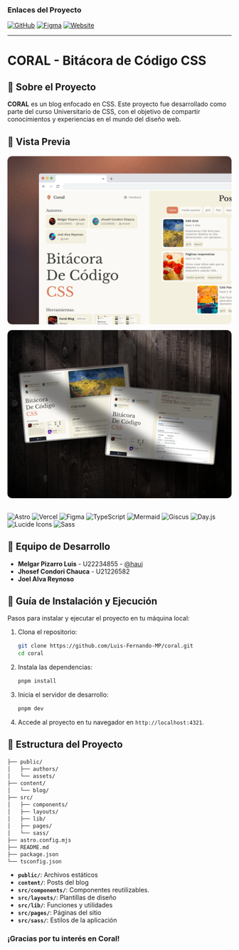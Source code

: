 ### Enlaces del Proyecto

[![GitHub](https://img.shields.io/badge/GitHub-Repositorio-181717?style=for-the-badge&logo=github&logoColor=white)](https://github.com/Luis-Fernando-MP/coral)
[![Figma](https://img.shields.io/badge/Figma-Diseño-F24E1E?style=for-the-badge&logo=figma&logoColor=white)](https://www.figma.com/proto/bBWwb01V0ph2XSHCxtJJi7/Blog-css?node-id=1-2&t=gxCLvPs1zQQwKEhK-1&scaling=scale-down&content-scaling=fixed&page-id=0%3A1)
[![Website](https://img.shields.io/badge/Website-Coral_Blog-000000?style=for-the-badge&logo=vercel&logoColor=white)](https://coral-blog.vercel.app)

---

# CORAL - Bitácora de Código CSS

## 🎯 **Sobre el Proyecto**

**CORAL** es un blog enfocado en CSS. Este proyecto fue desarrollado como parte del curso Universitario de CSS, con el objetivo de compartir conocimientos y experiencias en el mundo del diseño web.

## 📸 Vista Previa

<div style="column-count: 1; margin: 20px 0;">
  <img src="public/coral-1.png" alt="Imagen 1" style="border-radius: 10px; width: 100%; height: auto; margin-bottom: 10px;"> 
  <img src="public/coral-2.png" alt="Imagen 3" style="border-radius: 10px; width: 100%; height: auto; margin-bottom: 10px;"> 
</div>

<img alt="Astro" src="https://img.shields.io/badge/Astro-FF5D01?style=flat&amp;logo=astro&amp;logoColor=white">
<img alt="Vercel" src="https://img.shields.io/badge/Vercel-000000?style=flat&amp;logo=vercel&amp;logoColor=white">
<img alt="Figma" src="https://img.shields.io/badge/Figma-F24E1E?style=flat&amp;logo=figma&amp;logoColor=white">
<img alt="TypeScript" src="https://img.shields.io/badge/TypeScript-3178C6?style=flat&amp;logo=typescript&amp;logoColor=white">
<img alt="Mermaid" src="https://img.shields.io/badge/Mermaid-008080?style=flat&amp;logo=mermaid&amp;logoColor=white">
<img alt="Giscus" src="https://img.shields.io/badge/Giscus-000000?style=flat&amp;logo=github&amp;logoColor=white">
<img alt="Day.js" src="https://img.shields.io/badge/Day.js-FF5D01?style=flat&amp;logo=javascript&amp;logoColor=white">
<img alt="Lucide Icons" src="https://img.shields.io/badge/Lucide_Icons-000000?style=flat&amp;logo=lucide&amp;logoColor=white">
<img alt="Sass" src="https://img.shields.io/badge/Sass-CC6699?style=flat&amp;logo=sass&amp;logoColor=white">

## 👥 Equipo de Desarrollo

- **Melgar Pizarro Luis** - U22234855 - [@haui](https://github.com/Luis-Fernando-MP)
- **Jhosef Condori Chauca** - U21226582
- **Joel Alva Reynoso**

## 🚀 Guía de Instalación y Ejecución

Pasos para instalar y ejecutar el proyecto en tu máquina local:

1. Clona el repositorio:

   ```sh
   git clone https://github.com/Luis-Fernando-MP/coral.git
   cd coral
   ```

2. Instala las dependencias:

   ```sh
   pnpm install
   ```

3. Inicia el servidor de desarrollo:

   ```sh
   pnpm dev
   ```

4. Accede al proyecto en tu navegador en `http://localhost:4321`.

## 📁 Estructura del Proyecto

```text
├── public/
│   ├── authors/
│   └── assets/
├── content/
│   └── blog/
├── src/
│   ├── components/
│   ├── layouts/
│   ├── lib/
│   ├── pages/
│   └── sass/
├── astro.config.mjs
├── README.md
├── package.json
└── tsconfig.json
```

- **`public/`**: Archivos estáticos
- **`content/`**: Posts del blog
- **`src/components/`**: Componentes reutilizables.
- **`src/layouts/`**: Plantillas de diseño
- **`src/lib/`**: Funciones y utilidades
- **`src/pages/`**: Páginas del sitio
- **`src/sass/`**: Estilos de la aplicación

### ¡Gracias por tu interés en Coral!

